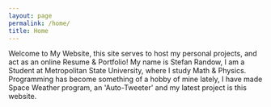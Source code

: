 ```yaml
---
layout: page
permalink: /home/
title: Home
---
```


Welcome to My Website, this site serves to host my personal projects, and act as an online Resume & Portfolio! 
My name is Stefan Randow, I am a Student at Metropolitan State University, where I study Math & Physics. Programming has become something of a hobby of mine lately, I have made Space Weather program, an 'Auto-Tweeter' and my latest project is this website.


